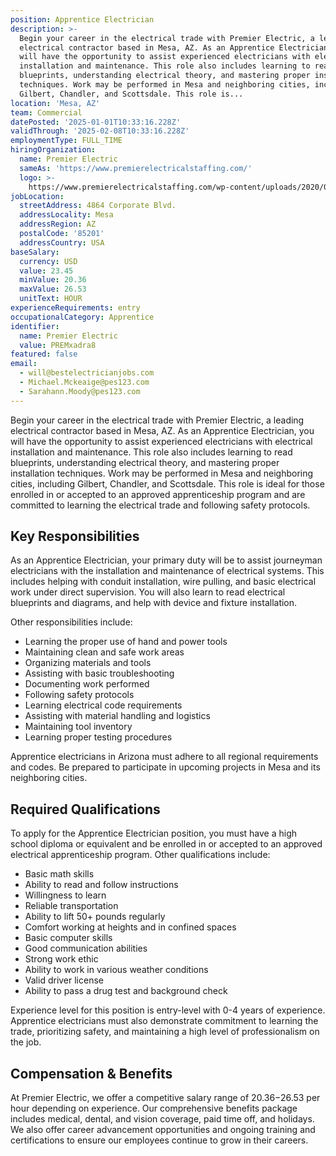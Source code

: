 ```yaml
---
position: Apprentice Electrician
description: >-
  Begin your career in the electrical trade with Premier Electric, a leading
  electrical contractor based in Mesa, AZ. As an Apprentice Electrician, you
  will have the opportunity to assist experienced electricians with electrical
  installation and maintenance. This role also includes learning to read
  blueprints, understanding electrical theory, and mastering proper installation
  techniques. Work may be performed in Mesa and neighboring cities, including
  Gilbert, Chandler, and Scottsdale. This role is...
location: 'Mesa, AZ'
team: Commercial
datePosted: '2025-01-01T10:33:16.228Z'
validThrough: '2025-02-08T10:33:16.228Z'
employmentType: FULL_TIME
hiringOrganization:
  name: Premier Electric
  sameAs: 'https://www.premierelectricalstaffing.com/'
  logo: >-
    https://www.premierelectricalstaffing.com/wp-content/uploads/2020/05/Premier-Electrical-Staffing-logo.png
jobLocation:
  streetAddress: 4864 Corporate Blvd.
  addressLocality: Mesa
  addressRegion: AZ
  postalCode: '85201'
  addressCountry: USA
baseSalary:
  currency: USD
  value: 23.45
  minValue: 20.36
  maxValue: 26.53
  unitText: HOUR
experienceRequirements: entry
occupationalCategory: Apprentice
identifier:
  name: Premier Electric
  value: PREMxadra8
featured: false
email:
  - will@bestelectricianjobs.com
  - Michael.Mckeaige@pes123.com
  - Sarahann.Moody@pes123.com
---
```




Begin your career in the electrical trade with Premier Electric, a leading electrical contractor based in Mesa, AZ. As an Apprentice Electrician, you will have the opportunity to assist experienced electricians with electrical installation and maintenance. This role also includes learning to read blueprints, understanding electrical theory, and mastering proper installation techniques. Work may be performed in Mesa and neighboring cities, including Gilbert, Chandler, and Scottsdale. This role is ideal for those enrolled in or accepted to an approved apprenticeship program and are committed to learning the electrical trade and following safety protocols.

## Key Responsibilities

As an Apprentice Electrician, your primary duty will be to assist journeyman electricians with the installation and maintenance of electrical systems. This includes helping with conduit installation, wire pulling, and basic electrical work under direct supervision. You will also learn to read electrical blueprints and diagrams, and help with device and fixture installation. 

Other responsibilities include: 

- Learning the proper use of hand and power tools
- Maintaining clean and safe work areas
- Organizing materials and tools
- Assisting with basic troubleshooting
- Documenting work performed
- Following safety protocols
- Learning electrical code requirements
- Assisting with material handling and logistics
- Maintaining tool inventory
- Learning proper testing procedures

Apprentice electricians in Arizona must adhere to all regional requirements and codes. Be prepared to participate in upcoming projects in Mesa and its neighboring cities.

## Required Qualifications

To apply for the Apprentice Electrician position, you must have a high school diploma or equivalent and be enrolled in or accepted to an approved electrical apprenticeship program. Other qualifications include:

- Basic math skills
- Ability to read and follow instructions
- Willingness to learn
- Reliable transportation
- Ability to lift 50+ pounds regularly
- Comfort working at heights and in confined spaces
- Basic computer skills
- Good communication abilities
- Strong work ethic
- Ability to work in various weather conditions
- Valid driver license
- Ability to pass a drug test and background check

Experience level for this position is entry-level with 0-4 years of experience. Apprentice electricians must also demonstrate commitment to learning the trade, prioritizing safety, and maintaining a high level of professionalism on the job.

## Compensation & Benefits

At Premier Electric, we offer a competitive salary range of $20.36-$26.53 per hour depending on experience. Our comprehensive benefits package includes medical, dental, and vision coverage, paid time off, and holidays. We also offer career advancement opportunities and ongoing training and certifications to ensure our employees continue to grow in their careers.